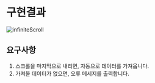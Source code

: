 # 구현결과

![infiniteScroll](https://user-images.githubusercontent.com/50171003/128510519-6fac4b99-639e-4544-83f9-4ede02fe5a49.gif)

## 요구사항

1. 스크롤을 마지막으로 내리면, 자동으로 데이터를 가져옵니다.
2. 가져올 데이터가 없으면, 오류 메세지를 출력합니다.
